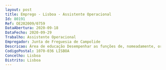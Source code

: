 ```yaml
--- 
layout: post
title: Emprego - Lisboa - Assistente Operacional
Id: 80191
Ref: OE202009/0759
DataAbertura: 2020-09-18
DataFecho: 2020-09-29
Trabalho: Assistente Operacional
Empregador: Junta de Freguesia de Campolide
Descricao: Área de educação Desempenhar as funções de, nomeadamente, organizar, preparar, cozinhar e empratar alimentos, respeitando as normas de higiene e segurança, em estabelecimento escolar com vista a garantir um serviço de qualidade, nos termos do Regulamento das Refeições Escolares da Junta de Freguesia de Campolide  efetuar a pré ­preparação e armazenamento das matérias ­primas utilizadas no serviço de cozinha, assegurando o estado de conservação das mesmas  verificar as características e a qualidade das matérias­primas e dos produtos semi­preparados  assegurar diariamente, juntamente com os serviços escolares, o levantamento correcto do número de alunos presentes no estabelecimento escolar, bem como o devido levantamento de restrições alimentares  preparar o serviço de cozinha, efetuando a mise­en­place do serviço, de forma a possibilitar a confeção das refeições necessárias  confecionar o receituário em função da ementa estabelecida e compreender as regras de realização de ementas escolares, de forma a saber cumprir todas as normas nutricionais legalmente exigíveis  colaborar com a coordenação do projeto na definição da ementa semanal, tendo em conta a matéria prima disponível e o equilíbrio nutricional, atendendo às disposições legais em vigor  identificar e determinar as quantidades de matérias ­primas e outros ingredientes necessários à confeção dos produtos, consultando receitas e especificações técnicas, articulando diariamente a necessária reposição com a coordenação do projecto  efetuar a limpeza e arrumação dos espaços, equipamentos e utensílios do refeitório escolar, verificando as existências e controlando o seu estado de conservação  manter as condições de higienização e de utilização do equipamento e utensílios, utilizando as técnicas e os produtos adequados, no respeito pelas normas de conservação e de higiene  organizar o seu posto de trabalho de forma a permitir responder às solicitações do serviço, interagindo com os outros elementos da equipa  adaptar ­se a novos equipamentos, tecnologias e utensílios  depois de devidamente empratadas, servir as refeições completas aos alunos, de acordo com a ementa previamente definida  assegurar o respeito por todas as restrições alimentares devidamente identificadas e comunicadas ao Serviço de Refeições Escolares  apoiar os alunos durante a refeição  garantir o cumprimento das normas de funcionamento do refeitório escolar  exercer as demais funções, procedimentos, tarefas ou atribuições que lhe são cometidas por lei, pelo Regulamento de Refeições Escolares, deliberação, despacho ou determinação superior.
CodigoPostal: 1070-036 LISBOA
Concelho: Lisboa
Distrito: Lisboa
--- 
```

